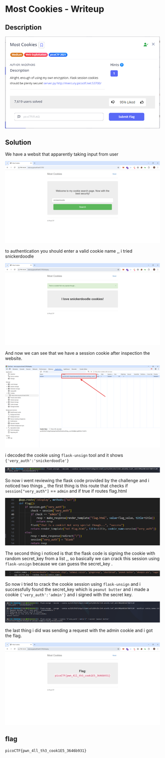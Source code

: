 # Most Cookies - Writeup

## Description

![Alt text](img/1.png)

## Solution

We have a websit that apparently taking input from user

![Alt text](img/2.png)

to authentication you should enter a valid cookie name ,, i tried snickerdoodle

![Alt text](img/3.png)

And now we can see that we have a session cookie after inspection the website.

![Alt text](img/4.png)

i decoded the cookie using `flask-unsign` tool and it shows `{'very_auth':'snickerdoodle'}`

![Alt text](img/5.png)

So now i went reviewing the flask code provided by the challenge and i noticed two things ,, the first thing is this route that checks if `session["very_auth"]` == `admin` and if true if routes flag.html

![Alt text](img/6.png)

The second thing i noticed is that the flask code is signing the cookie with random secret_key from a list ,, so basically we can crack this session using `flask-unsign` because we can guess the secret_key .

![Alt text](img/7.png)

So now i tried to crack the cookie session using `flask-unsign` and i successfully found the secret_key which is `peanut butter`
and i made a cookie `{'very_auth':'admin'}` and i signed with the secret key.

![Alt text](img/8.png)

the last thing i did was sending a request with the admin cookie and i got the flag.

![Alt text](img/9.png)

## flag

```
picoCTF{pwn_4ll_th3_cook1E5_3646b931}
```
